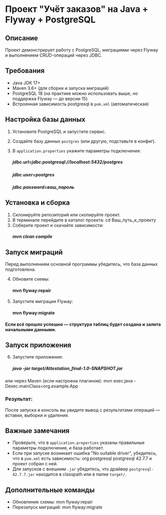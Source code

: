 # Проект "Учёт заказов" на Java + Flyway + PostgreSQL

## Описание
Проект демонстрирует работу с PostgreSQL, миграциями через Flyway и выполнением CRUD-операций через JDBC.

## Требования
- Java JDK 17+
- Maven 3.6+ (для сборки и запуска миграций)
- PostgreSQL 18 (на практике можно использовать выше, но поддержка Flyway — до версии 15)
- Встроенная зависимость postgresql в `pom.xml` (автоматическая)

## Настройка базы данных
1. Установите PostgreSQL и запустите сервис.
2. Создайте базу данных `postgres` (или другую, подставьте в конфиг).
3. В `application.properties` укажите параметры подключения:

    ##### jdbc.url=jdbc:postgresql://localhost:5432/postgres
    ##### jdbc.user=postgres
    ##### jdbc.password=ваш_пароль

## Установка и сборка
1. Склонируйте репозиторий или скопируйте проект.
2. В терминале перейдите в каталог проекта:
cd Ваш_путь_к_проекту
3. Соберите проект и скачайте зависимости:
   ##### mvn clean compile
## Запуск миграций
Перед выполнением основной программы убедитесь, что база данных подготовлена.

4. Обновите схемы:
   #### mvn flyway:repair
5. Запустите миграции Flyway:
   #### mvn flyway:migrate
#### Если всё прошло успешно — структура таблиц будет создана и залита начальными данными.

## Запуск приложения
6. Запустите приложение:
   ##### java -jar target/Attestation_final-1.0-SNAPSHOT.jar
или через Maven (если настроена плагином):
   mvn exec:java -Dexec.mainClass=org.example.App
### Результат:
После запуска в консоль вы увидите вывод с результатами операций — вставки, выборки и удаления.

## Важные замечания
- Проверьте, что в `application.properties` указаны правильные параметры подключения, и база работает.
- Если при запуске возникает ошибка "No suitable driver", убедитесь, что в `pom.xml` есть зависимость:
org.postgresql
postgresql
42.7.7
  и проект собран с ней.
- Для запусков с внешним `.jar` убедитесь, что драйвер `postgresql-42.7.7.jar` находится в classpath или в папке `target/`.

## Дополнительные команды
- Обновление схемы:
  mvn flyway:repair
- Перезапуск миграций:
  mvn flyway:migrate